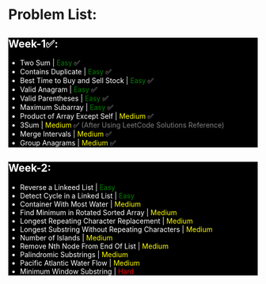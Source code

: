 # Problem List:
<div style="background-color:black; color:white;">

## <span style="color:white;">Week-1✅:</span>
- Two Sum | <font color="green">Easy</font> ✅
- Contains Duplicate | <font color="green">Easy</font> ✅
- Best Time to Buy and Sell Stock | <font color="green">Easy</font> ✅
- Valid Anagram | <font color="green">Easy</font> ✅
- Valid Parentheses | <font color="green">Easy</font> ✅
- Maximum Subarray | <font color="green">Easy</font> ✅
- Product of Array Except Self | <font color="yellow">Medium</font> ✅
- 3Sum | <font color="yellow">Medium</font> ✅ <font color="gray">(After Using LeetCode Solutions Reference)</font>
- Merge Intervals | <font color="yellow">Medium</font> ✅
- Group Anagrams | <font color="yellow">Medium</font> ✅

</div>

<div style="background-color:black; color:white;">

## <span style="color:white;">Week-2:</span>
- Reverse a Linkeed List | <font color="green">Easy</font>
- Detect Cycle in a Linked List | <font color="green">Easy</font>
- Container With Most Water |	<font color="yellow">Medium</font>
- Find Minimum in Rotated Sorted Array | <font color="yellow">Medium</font>
- Longest Repeating Character Replacement | <font color="yellow">Medium</font>
- Longest Substring Without Repeating Characters | <font color="yellow">Medium</font> 
- Number of Islands |	<font color="yellow">Medium</font>
- Remove Nth Node From End Of List | <font color="yellow">Medium</font>	 
- Palindromic Substrings | <font color="yellow">Medium</font>	 
- Pacific Atlantic Water Flow | <font color="yellow">Medium</font>	  
- Minimum Window Substring | <font color="red">Hard</font>	 

</div>